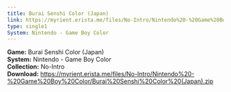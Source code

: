 ```yaml
---
title: Burai Senshi Color (Japan)
link: https://myrient.erista.me/files/No-Intro/Nintendo%20-%20Game%20Boy%20Color/Burai%20Senshi%20Color%20(Japan).zip
type: single1
System: Nintendo - Game Boy Color
---
```

<b>Game:</b> Burai Senshi Color (Japan)<br>
<b>System:</b> Nintendo - Game Boy Color<br>
<b>Collection:</b> No-Intro<br>
<b>Download:</b> https://myrient.erista.me/files/No-Intro/Nintendo%20-%20Game%20Boy%20Color/Burai%20Senshi%20Color%20(Japan).zip